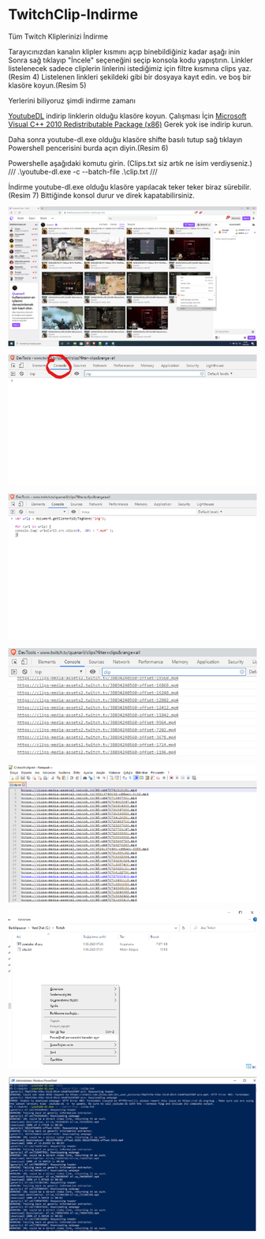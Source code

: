 # TwitchClip-Indirme
Tüm Twitch Kliplerinizi İndirme


Tarayıcınızdan kanalın klipler kısmını açıp binebildiğiniz kadar aşağı inin 
Sonra  sağ tıklayıp "İncele" seçeneğini seçip konsola kodu yapıştırın.
Linkler listelenecek sadece cliplerin linlerini istediğimiz için filtre kısmına clips yaz.(Resim 4)
Listelenen linkleri şekildeki gibi bir dosyaya kayıt edin. ve boş bir klasöre koyun.(Resim 5)

Yerlerini biliyoruz şimdi indirme zamanı

[YoutubeDL](https://yt-dl.org/downloads/2020.06.06/youtube-dl.exe) indirip linklerin olduğu klasöre koyun.
Çalışması İçin [Microsoft Visual C++ 2010 Redistributable Package (x86)](https://www.microsoft.com/en-US/download/details.aspx?id=5555) Gerek yok ise indirip kurun.

Daha sonra youtube-dl.exe olduğu klasöre shifte basılı tutup sağ tıklayın Powershell pencerisini burda açın diyin.(Resim 6)

Powershelle aşağıdaki komutu girin. (Clips.txt siz artık ne isim verdiyseniz.)
///
.\youtube-dl.exe -c --batch-file .\clip.txt
///

İndirme youtube-dl.exe olduğu klasöre yapılacak teker teker biraz sürebilir.(Resim 7)
Bittiğinde konsol durur ve direk kapatabilirsiniz.

![GitHub Logo](/images/ss1.png)

![GitHub Logo](/images/ss2.jpg)

![GitHub Logo](/images/ss3.png)

![GitHub Logo](/images/ss4.png)

![GitHub Logo](/images/ss5.png)

![GitHub Logo](/images/ss6.png)

![GitHub Logo](/images/ss7.png)
